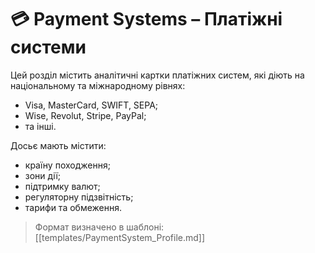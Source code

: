 # 💳 Payment Systems – Платіжні системи

Цей розділ містить аналітичні картки платіжних систем, які діють на національному та міжнародному рівнях:
- Visa, MasterCard, SWIFT, SEPA;
- Wise, Revolut, Stripe, PayPal;
- та інші.

Досьє мають містити:
- країну походження;
- зони дії;
- підтримку валют;
- регуляторну підзвітність;
- тарифи та обмеження.

> Формат визначено в шаблоні: [[templates/PaymentSystem_Profile.md]]
